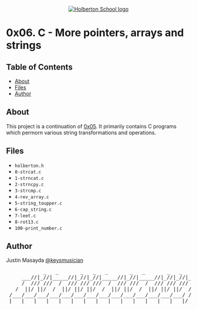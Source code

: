 <p align="center">
  <a href=#>
    <img src="https://intranet.hbtn.io/assets/holberton-logo-full-black-157ccfa3d2134776c1e3f78c0fe682968e8848b64fcacc6187976044f75f35a8.png" alt="Holberton School logo">
  </a>
</p>

# 0x06. C - More pointers, arrays and strings

## Table of Contents
* [About](#about)
* [Files](#files)
* [Author](#author)

## About
This project is a continuation of [0x05](https://github.com/keysmusician/holbertonschool-low_level_programming/tree/main/0x05-pointers_arrays_strings). It primarily contains C programs which permorn various string transformations and operations.

## Files
* `holberton.h`
* `0-strcat.c`
* `1-strncat.c`
* `2-strncpy.c`
* `3-strcmp.c`
* `4-rev_array.c`
* `5-string_toupper.c`
* `6-cap_string.c`
* `7-leet.c`
* `8-rot13.c`
* `100-print_number.c`

## Author
Justin Masayda [@keysmusician](https://github.com/keysmusician)
<pre align="center">
            _   _       _   _   _       _   _       _   _   _      
     ___//|_//|_____//|_//|_//|_____//|_//|_____//|_//|_//|___
     /  /// ///  /  /// /// ///  /  /// ///  /  /// /// ///  / |
   /  ||/ ||/  /  ||/ ||/ ||/  /  ||/ ||/  /  ||/ ||/ ||/  / /
 /___/___/___/___/___/___/___/___/___/___/___/___/___/___/ /
|___|___|___|___|___|___|___|___|___|___|___|___|___|___|/
</pre>
<p><span style="font-family: 'Lucida Console'; line-height: 14px; font-size: 14px; display: inline-block;">&nbsp;</span></p>
